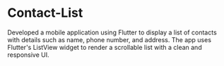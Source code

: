 # Contact-List
Developed a mobile application using Flutter to display a list of contacts with details such as name, phone number, and address. The app uses Flutter's ListView widget to render a scrollable list with a clean and responsive UI. 
